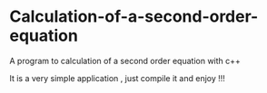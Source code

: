 # Calculation-of-a-second-order-equation
A program to calculation of a second order equation with c++

It is a very simple application , just compile it and enjoy !!!
